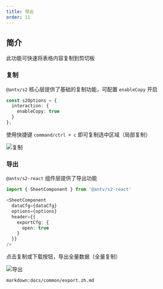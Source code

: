 ```yaml
---
title: 导出
order: 11
---
```


## 简介

此功能可快速将表格内容复制到剪切板

### 复制

`@antv/s2` 核心层提供了基础的复制功能，可配置 `enableCopy` 开启

```ts
const s2Options = {
  interaction: {
    enableCopy: true
  }
};
```

使用快捷键 `command/ctrl + c` 即可复制选中区域（局部复制）

![复制](https://gw.alipayobjects.com/mdn/rms_56cbb2/afts/img/A*oL8_S5zBKSYAAAAAAAAAAAAAARQnAQ)

### 导出

`@antv/s2-react` 组件层提供了导出功能

```ts
import { SheetComponent } from '@antv/s2-react'

<SheetComponent
  dataCfg={dataCfg}
  options={options}
  header={{
    exportCfg: {
      open: true
    }
  }}
/>
```

点击复制或下载按钮，导出全量数据（全量复制）

![导出](https://gw.alipayobjects.com/mdn/rms_56cbb2/afts/img/A*d0CqRY6M3yMAAAAAAAAAAAAAARQnAQ)

`markdown:docs/common/export.zh.md`
